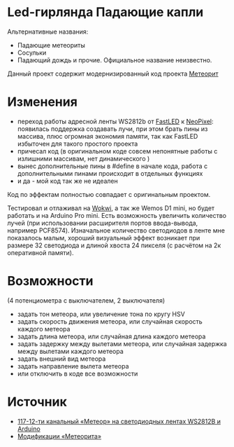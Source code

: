 # Led-гирлянда Падающие капли

Альтернативные названия:

* Падающие метеориты
* Сосульки
* Падающий дождь
и прочие. Официальное название неизвестно.

Данный проект содержит модернизированный код проекта [Метеорит](http://www.getchip.net/posts/117-12-ti-kanalnyjj-meteor-na-svetodiodnykh-lentakh-ws2812b-arduino/)

# Изменения

* переход работы адресной ленты WS2812b от [FastLED](https://github.com/FastLED/FastLED/) к [NeoPixel](https://github.com/adafruit/Adafruit_NeoPixel): появилась поддержка создавать лучи, при этом брать пины из массива, плюс огромная экономия памяти, так как FastLED избыточен для такого простого проекта
* причесал код (в оригинальном коде совсем непонятные работы с излишними массивам, нет динамического )
* вынес дополнительные пины в #define в начале кода, работа с дополнительными пинами происходит в отдельных функциях
* и да - мой код так же не идеален

Код по эффектам полностью совпадает с оригинальным проектом.

Тестировал и отлаживал на [Wokwi](https://wokwi.com/projects/392864539998877697), а так же Wemos D1 mini, но будет работать и на Arduino Pro mini.
Есть возможность увеличить количество лучей (при использовании расширителя портов ввода-вывода, например PCF8574).
Изначальное количество светодиодов в ленте мне показалось малым, хороший визуальный эффект возникает при размере 32 светодиода и длиной хвоста 24 пикселя (с расчётом на 2к оперативной памяти).

# Возможности

(4 потенциометра с выключателем, 2 выключателя)

* задать тон метеора, или увеличение тона по кругу HSV
* задать скорость движения метеора, или случайная скорость каждого метеора
* задать длина метеора, или случайная длина каждого метеора
* задать задержку между вылетами метеора, или случайная задержка между вылетами каждого метеора
* задать внешний вид метеора
* задать направление вылета метеора
* или отключить в коде все возможности

# Источник

* [117-12-ти канальный «Метеор» на светодиодных лентах WS2812B и Arduino](http://www.getchip.net/posts/117-12-ti-kanalnyjj-meteor-na-svetodiodnykh-lentakh-ws2812b-arduino/)
* [Модификации «Метеорита»](http://www.forum.getchip.net/viewtopic.php?f=24&t=610)

